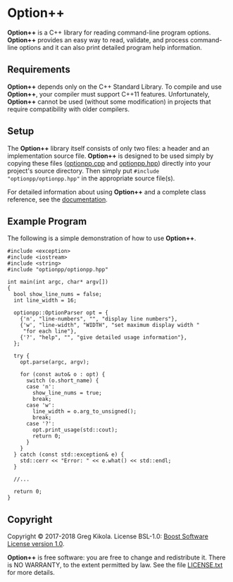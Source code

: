 Option++
========

**Option++** is a C++ library for reading command-line program
options. **Option++** provides an easy way to read, validate, and
process command-line options and it can also print detailed program
help information.


Requirements
------------

**Option++** depends only on the C++ Standard Library. To compile and
use **Option++**, your compiler must support C++11
features. Unfortunately, **Option++** cannot be used (without some
modification) in projects that require compatibility with older
compilers.


Setup
-----

The **Option++** library itself consists of only two files: a header
and an implementation source file. **Option++** is designed to be used
simply by copying these files
([optionpp.cpp](src/optionpp/optionpp.cpp) and
[optionpp.hpp](src/optionpp/optionpp.hpp)) directly into your
project's source directory. Then simply put `#include
"optionpp/optionpp.hpp"` in the appropriate source file(s).

For detailed information about using **Option++** and a complete class
reference, see the
[documentation](http://www.gregkikola.com/optionpp/).


Example Program
---------------

The following is a simple demonstration of how to use **Option++**.

    #include <exception>
    #include <iostream>
    #include <string>
    #include "optionpp/optionpp.hpp"

    int main(int argc, char* argv[])
    {
      bool show_line_nums = false;
      int line_width = 16;

      optionpp::OptionParser opt = {
        {'n', "line-numbers", "", "display line numbers"},
        {'w', "line-width", "WIDTH", "set maximum display width "
         "for each line"},
        {'?', "help", "", "give detailed usage information"},
      };

      try {
        opt.parse(argc, argv);

        for (const auto& o : opt) {
          switch (o.short_name) {
          case 'n':
            show_line_nums = true;
            break;
          case 'w':
            line_width = o.arg_to_unsigned();
            break;
          case '?':
            opt.print_usage(std::cout);
            return 0;
          }
        }
      } catch (const std::exception& e) {
        std::cerr << "Error: " << e.what() << std::endl;
      }

      //...

      return 0;
    }


Copyright
---------

Copyright &copy; 2017-2018 Greg Kikola. License BSL-1.0: [Boost
Software License version 1.0](https://www.boost.org/LICENSE_1_0.txt).

**Option++** is free software: you are free to change and redistribute it.
There is NO WARRANTY, to the extent permitted by law. See the file
[LICENSE.txt](LICENSE.txt) for more details.
